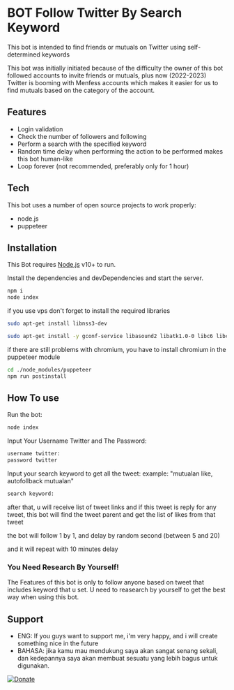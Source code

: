 # BOT Follow Twitter By Search Keyword

This bot is intended to find friends or mutuals on Twitter using self-determined keywords

This bot was initially initiated because of the difficulty the owner of this bot followed accounts to invite friends or mutuals, plus now (2022-2023) Twitter is booming with Menfess accounts which makes it easier for us to find mutuals based on the category of the account.

## Features

- Login validation
- Check the number of followers and following
- Perform a search with the specified keyword
- Random time delay when performing the action to be performed makes this bot human-like
- Loop forever (not recommended, preferably only for 1 hour)

## Tech

This bot uses a number of open source projects to work properly:

- node.js
- puppeteer

## Installation

This Bot requires [Node.js](https://nodejs.org/) v10+ to run.

Install the dependencies and devDependencies and start the server.

```sh
npm i
node index
```

if you use vps don't forget to install the required libraries

```sh
sudo apt-get install libnss3-dev

sudo apt-get install -y gconf-service libasound2 libatk1.0-0 libc6 libcairo2 libcups2 libdbus-1-3 libexpat1 libfontconfig1 libgcc1 libgconf-2-4 libgdk-pixbuf2.0-0 libglib2.0-0 libgtk-3-0 libnspr4 libpango-1.0-0 libpangocairo-1.0-0 libstdc++6 libx11-6 libx11-xcb1 libxcb1 libxcomposite1 libxcursor1 libxdamage1 libxext6 libxfixes3 libxi6 libxrandr2 libxrender1 libxss1 libxtst6 ca-certificates fonts-liberation libappindicator1 libnss3 lsb-release xdg-utils wget libgbm-dev

```

if there are still problems with chromium, you have to install chromium in the puppeteer module

```sh
cd ./node_modules/puppeteer
npm run postinstall

```

## How To use

Run the bot:

```sh
node index
```

Input Your Username Twitter and The Password:

```sh
username twitter:
password twitter
```

Input your search keyword to get all the tweet:
example:
"mutualan like, autofollback mutualan"

```sh
search keyword:
```

after that, u will receive list of tweet links and if this tweet is reply for any tweet, this bot will find the tweet parent and get the list of likes from that tweet

the bot will follow 1 by 1, and delay by random second (between 5 and 20)

and it will repeat with 10 minutes delay

### You Need Research By Yourself!

The Features of this bot is only to follow anyone based on tweet that includes keyword that u set. U need to reasearch by yourself to get the best way when using this bot.

## Support

- ENG: If you guys want to support me, i'm very happy, and i will create something nice in the future
- BAHASA: jika kamu mau mendukung saya akan sangat senang sekali, dan kedepannya saya akan membuat sesuatu yang lebih bagus untuk digunakan.

[![Donate](https://img.shields.io/badge/Donate-Saweria-%23faae2b)](https://saweria.co/hanifwidiyanto)




